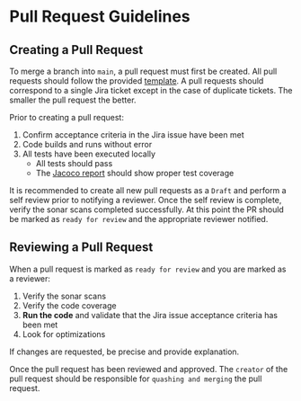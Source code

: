 # Pull Request Guidelines

## Creating a Pull Request

To merge a branch into `main`, a pull request must first be created. All pull requests should follow the provided [template](../.github/pull_request_template.md). A pull requests should correspond to a single Jira ticket except in the case of duplicate tickets. The smaller the pull request the better.

Prior to creating a pull request:

1. Confirm acceptance criteria in the Jira issue have been met
1. Code builds and runs without error
1. All tests have been executed locally
   - All tests should pass
   - The [Jacoco report](../build/reports/jacoco/codeCoverageReport/html/index.html) should show proper test coverage

It is recommended to create all new pull requests as a `Draft` and perform a self review prior to notifying a reviewer. Once the self review is complete, verify the sonar scans completed successfully. At this point the PR should be marked as `ready for review` and the appropriate reviewer notified.

## Reviewing a Pull Request

When a pull request is marked as `ready for review` and you are marked as a reviewer:

1. Verify the sonar scans
1. Verify the code coverage
1. **Run the code** and validate that the Jira issue acceptance criteria has been met
1. Look for optimizations

If changes are requested, be precise and provide explanation.

Once the pull request has been reviewed and approved. The `creator` of the pull request should be responsible for `quashing and merging` the pull request.
